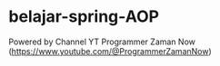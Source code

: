 # belajar-spring-AOP
Powered by Channel YT Programmer Zaman Now (https://www.youtube.com/@ProgrammerZamanNow)
